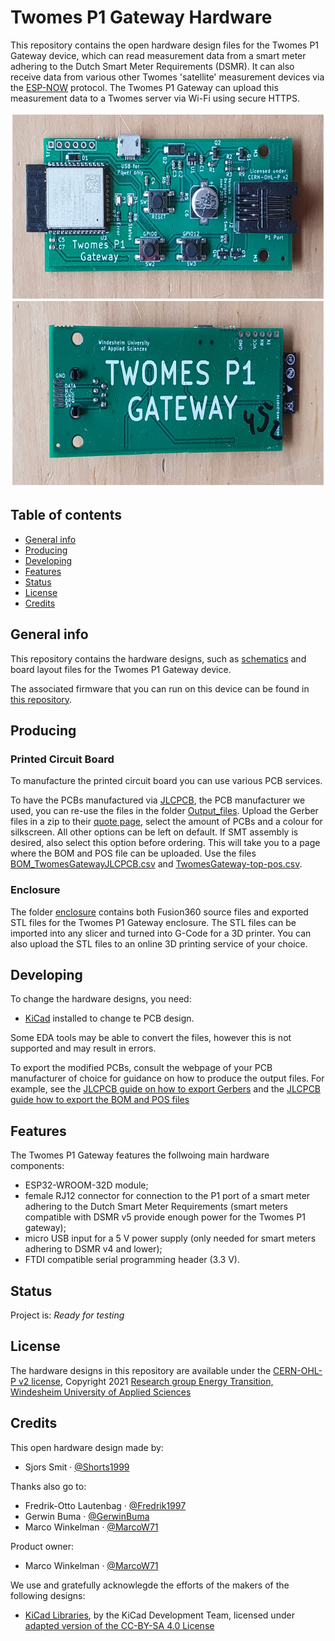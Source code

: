 # Twomes P1 Gateway Hardware

This repository contains the open hardware design files for the Twomes P1 Gateway device, which can read measurement data from a smart meter adhering to the Dutch Smart Meter Requirements (DSMR). It can also receive data from various other Twomes 'satellite' measurement devices via the [ESP-NOW](https://www.espressif.com/en/products/software/esp-now/overview) protocol. The Twomes P1 Gateway can upload this measurement data to a Twomes server via Wi-Fi using secure HTTPS.

<img src="./images/pcb.jpg" height="600" />

## Table of contents
* [General info](#general-info)
* [Producing](#producing)
* [Developing](#developing) 
* [Features](#features)
* [Status](#status)
* [License](#license)
* [Credits](#credits)

## General info
This repository contains the hardware designs, such as [schematics](./pcb/Output_files/SCH/TwomesGateway.pdf) and board layout files for the Twomes P1 Gateway device.

The associated firmware that you can run on this device can be found in [this repository](https://github.com/energietransitie/twomes-p1-gateway-firmware).

## Producing


### Printed Circuit Board
To manufacture the printed circuit board you can use various PCB services. 

To have the PCBs manufactured via [JLCPCB](https://www.jlcpcb.com), the PCB manufacturer we used, you can re-use the files in the folder [Output_files](./pcb/Output_files/FABRICATION). Upload the Gerber files in a zip to their [quote page](https://cart.jlcpcb.com/quote), select the amount of PCBs and a colour for silkscreen. All other options can be left on default. If SMT assembly is desired, also select this option before ordering. This will take you to a page where the BOM and POS file can be uploaded. Use the files [BOM_TwomesGatewayJLCPCB.csv](./pcb/Output_files/FABRICATION/BOM_AND_POS/BOM_TwomesGatewayJLCPCB.csv) and [TwomesGateway-top-pos.csv](./pcb/Output_files/FABRICATION/BOM_AND_POS/TwomesGateway-top-pos.csv).

### Enclosure
The folder [enclosure](./enclosure) contains both Fusion360 source files and exported STL files for the Twomes P1 Gateway enclosure. The STL files can be imported into any slicer and turned into G-Code for a 3D printer. You can also upload  the STL files to an online 3D printing service of your choice.

## Developing
To change the hardware designs, you need:
* [KiCad](https://www.kicad.org/download/) installed to change te PCB design. 

Some EDA tools may be able to convert the files, however this is not supported and may result in errors.

To export the modified PCBs, consult the webpage of your PCB manufacturer of choice for guidance on how to produce the output files. For example,  see the [JLCPCB guide on how to export Gerbers](https://support.jlcpcb.com/article/149-how-to-generate-gerber-and-drill-files-in-kicad) and the  [JLCPCB guide how to export the BOM and POS files](https://support.jlcpcb.com/article/84-how-to-generate-the-bom-and-centroid-file-from-kicad)

## Features
The Twomes P1 Gateway features the follwoing main hardware components:
* ESP32-WROOM-32D module;
* female RJ12 connector for connection to the P1 port of a smart meter adhering to the Dutch Smart Meter Requirements (smart meters compatible with DSMR v5 provide enough power for the Twomes P1 gateway);
* micro USB input for a 5 V power supply (only needed for smart meters adhering to DSMR v4 and lower);
* FTDI compatible serial programming header (3.3 V).

## Status
Project is: _Ready for testing_

## License
The hardware designs in this repository are available under the [CERN-OHL-P v2 license](./LICENSE), Copyright 2021 [Research group Energy Transition, Windesheim University of Applied Sciences](https://windesheim.nl/energietransitie)

## Credits
This open hardware design made by:
* Sjors Smit · [@Shorts1999](https://github.com/Shorts1999)

Thanks also go to:
* Fredrik-Otto Lautenbag ·  [@Fredrik1997](https://github.com/Fredrik1997)
* Gerwin Buma ·  [@GerwinBuma](https://github.com/GerwinBuma) 
* Marco Winkelman · [@MarcoW71](https://github.com/MarcoW71)

Product owner:
* Marco Winkelman · [@MarcoW71](https://github.com/MarcoW71)

We use and gratefully acknowlegde the efforts of the makers of the following designs:
* [KiCad Libraries](https://kicad.github.io/), by the KiCad Development Team, licensed under [adapted version of the CC-BY-SA 4.0 License](https://www.kicad.org/libraries/license/)
